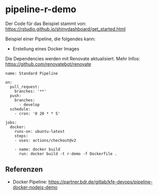 # pipeline-r-demo
Der Code für das Beispiel stammt von: https://rstudio.github.io/shinydashboard/get_started.html

Beispiel einer Pipeline, die folgendes kann:
- Erstellung eines Docker Images

Die Dependencies werden mit Renovate aktualisiert. Mehr Infos: https://github.com/renovatebot/renovate

```
name: Standard Pipeline

on:
  pull_request:
    branches: '**'
  push:
    branches:
      - develop
  schedule:
    - cron: '0 20 * * 5'

jobs:
  docker:
    runs-on: ubuntu-latest
    steps:
    - uses: actions/checkout@v2

    - name: docker build
      run: docker build -t r-demo -f Dockerfile .
```

## Referenzen
- Docker Pipeline: https://partner.bdr.de/gitlab/kfe-devops/pipeline-docker-nodejs-demo
